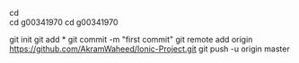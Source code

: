 cd\
cd g00341970
cd g00341970


git init
git add *
git commit -m "first commit"
git remote add origin https://github.com/AkramWaheed/Ionic-Project.git
git push -u origin master
